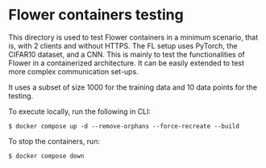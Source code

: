 # Flower containers testing

This directory is used to test Flower containers in a minimum scenario, that is, with 2 clients and without HTTPS. The FL setup uses PyTorch, the CIFAR10 dataset, and a CNN. This is mainly to test the functionalities of Flower in a containerized architecture. It can be easily extended to test more complex communication set-ups.

It uses a subset of size 1000 for the training data and 10 data points for the testing.

To execute locally, run the following in CLI:
``` shell
$ docker compose up -d --remove-orphans --force-recreate --build
```

To stop the containers, run:
``` shell
$ docker compose down
```